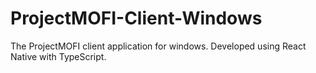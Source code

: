 # ProjectMOFI-Client-Windows
The ProjectMOFI client application for windows. Developed using React Native with TypeScript.
